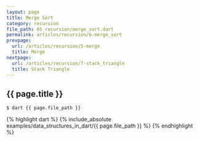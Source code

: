 ```yaml
---
layout: page
title: Merge Sort
category: recursion
file_path: 05_recursion/merge_sort.dart
permalink: articles/recursion/6-merge_sort
prevpage: 
  url: /articles/recursion/5-merge
  title: Merge
nextpage: 
  url: /articles/recursion/7-stack_triangle
  title: Stack Triangle
---
```


## {{ page.title }}

```terminal
$ dart {{ page.file_path }}
```      


{% highlight dart %}
{% include_absolute examples/data_structures_in_dart/{{ page.file_path }} %}
{% endhighlight %}      
  